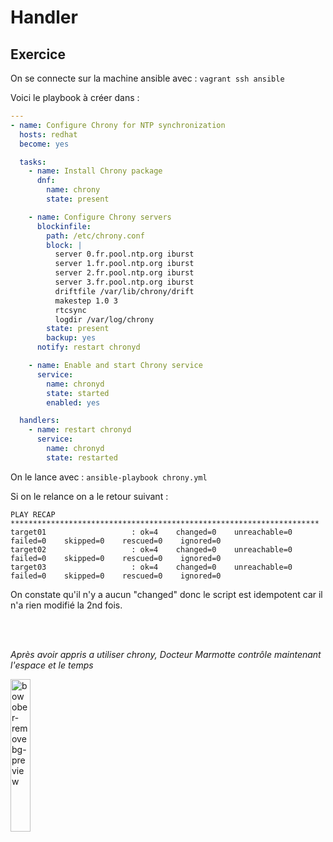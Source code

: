 # Handler

## Exercice

On se connecte sur la machine ansible avec : ```vagrant ssh ansible```



Voici le playbook à créer dans : 

```yaml
---
- name: Configure Chrony for NTP synchronization
  hosts: redhat
  become: yes

  tasks:
    - name: Install Chrony package
      dnf:
        name: chrony
        state: present

    - name: Configure Chrony servers
      blockinfile:
        path: /etc/chrony.conf
        block: |
          server 0.fr.pool.ntp.org iburst
          server 1.fr.pool.ntp.org iburst
          server 2.fr.pool.ntp.org iburst
          server 3.fr.pool.ntp.org iburst
          driftfile /var/lib/chrony/drift
          makestep 1.0 3
          rtcsync
          logdir /var/log/chrony
        state: present
        backup: yes
      notify: restart chronyd

    - name: Enable and start Chrony service
      service:
        name: chronyd
        state: started
        enabled: yes

  handlers:
    - name: restart chronyd
      service:
        name: chronyd
        state: restarted

```

On le lance avec : ```ansible-playbook chrony.yml```

Si on le relance on a le retour suivant :

```shell
PLAY RECAP *********************************************************************
target01                   : ok=4    changed=0    unreachable=0    failed=0    skipped=0    rescued=0    ignored=0   
target02                   : ok=4    changed=0    unreachable=0    failed=0    skipped=0    rescued=0    ignored=0   
target03                   : ok=4    changed=0    unreachable=0    failed=0    skipped=0    rescued=0    ignored=0
```

On constate qu'il n'y a aucun "changed" donc le script est idempotent car il n'a rien modifié la 2nd fois.

<br><br>

*Après avoir appris a utiliser chrony, Docteur Marmotte contrôle maintenant l'espace et le temps*

<img src="https://github.com/user-attachments/assets/7eaa3ef1-df25-44ba-8582-e7d6faba65bc" alt="bowober-removebg-preview" width="25%" height="auto">


